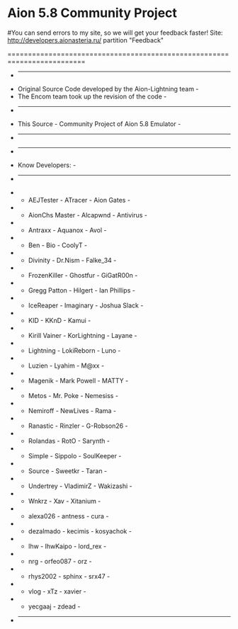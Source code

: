 # Aion 5.8 Community Project

#You can send errors to my site, so we will get your feedback faster!
Site: http://developers.aionasteria.ru/ partition "Feedback"

=========================================================================

* - - - - - - - - - - - - - - - - - - - - - - - - - - - - - - - - - - - -
* Original Source Code developed by the Aion-Lightning team				      -
* The Encom team took up the revision of the code						            -
* - - - - - - - - - - - - - - - - - - - - - - - - - - - - - - - - - - - -
* This Source - Community Project of Aion 5.8 Emulator					        -
* - - - - - - - - - - - - - - - - - - - - - - - - - - - - - - - - - - - -
* - - - - - - - - - - - - - - - - - - - - - - - - - - - - - - - - - - - -
* Know Developers:														                          -
* - - - - - - - - - - - - - - - - - - - - - - - - - - - - - - - - - - - -
* - AEJTester				    - ATracer				    - Aion Gates		            -
* - AionChs Master			- Alcapwnd				  - Antivirus			            -
* - Antraxx					    - Aquanox				    - Avol				              -
* - Ben						      - Bio					      - CoolyT			              -
* - Divinity				    - Dr.Nism				    - Falke_34			            -
* - FrozenKiller			  - Ghostfur				  - GiGatR00n			            -
* - Gregg Patton			  - Hilgert				    - Ian Phillips		          -
* - IceReaper				    - Imaginary				  - Joshua Slack		          -
* - KID						      - KKnD					    - Kamui				              -
* - Kirill Vainer			  - KorLightning		  - Layane			              -
* - Lightning				    - LokiReborn			  - Luno				              -
* - Luzien					    - Lyahim				    - M@xx				              -
* - Magenik					    - Mark Powell			  - MATTY				              -
* - Metos					      - Mr. Poke				  - Nemesiss			            -
* - Nemiroff				    - NewLives				  - Rama				              -
* - Ranastic				    - Rinzler				    - G-Robson26	              -
* - Rolandas				    - RotO					    - Sarynth			              -
* - Simple					    - Sippolo				    - SoulKeeper		            -
* - Source	 				    - Sweetkr				    - Taran				              -
* - Undertrey				    - VladimirZ				  - Wakizashi			            -
* - Wnkrz					      - Xav					      - Xitanium			            -
* - alexa026				    - antness				    - cura				              -
* - dezalmado				    - kecimis				    - kosyachok			            -
* - lhw						      - lhwKaipo				  - lord_rex			            -
* - nrg						      - orfeo087				  - orz				                -
* - rhys2002				    - sphinx				    - srx47				              -
* - vlog					      - xTz					      - xavier			              -
* - yecgaaj					    - zdead										                      -
* - - - - - - - - - - - - - - - - - - - - - - - - - - - - - - - - - - - -
